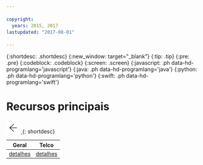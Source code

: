 ```yaml
---

copyright:
  years: 2015, 2017
lastupdated: "2017-08-01"

---
```


{:shortdesc: .shortdesc}
{:new_window: target="_blank"}
{:tip: .tip}
{:pre: .pre}
{:codeblock: .codeblock}
{:screen: .screen}
{:javascript: .ph data-hd-programlang='javascript'}
{:java: .ph data-hd-programlang='java'}
{:python: .ph data-hd-programlang='python'}
{:swift: .ph data-hd-programlang='swift'}

# Recursos principais

[![Go back](images/back-arrow.png) <!-- {display:block;"} -->](configure.html)
{: shortdesc}

| Geral   | Telco   |
|---------|---------|
| [detalhes](/docs/services/virtual-agent/capabilities_list_general_pt-br.html) | [detalhes](/docs/services/virtual-agent/capabilities_list_telco_pt-br.html) |
